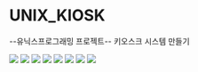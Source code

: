 # UNIX_KIOSK
--유닉스프로그래밍 프로젝트-- 키오스크 시스템 만들기

<img src="https://user-images.githubusercontent.com/62383521/224534357-55e8503e-1121-4823-86fc-c2cf47fe082d.png"/>
<img src="https://user-images.githubusercontent.com/62383521/224534389-a05ff39d-6d5a-4a51-b75e-92533d744a8e.png"/>
<img src="https://user-images.githubusercontent.com/62383521/224534434-68f79d37-5e16-4e63-a460-e1d1e1e7b327.png"/>
<img src="https://user-images.githubusercontent.com/62383521/224534464-9438f5f2-57ad-419d-b97f-46c467679aff.png"/>
<img src="https://user-images.githubusercontent.com/62383521/224534483-13fd9f3a-8617-40d9-8302-6637cbe01f49.png"/>
<img src="https://user-images.githubusercontent.com/62383521/224534510-ccf4e20d-f9f5-403e-b660-a3653ad51444.png"/>
<img src="https://user-images.githubusercontent.com/62383521/224534539-f186db42-8391-461b-b46b-4ac7cb7d6ff6.png"/>
<img src="https://user-images.githubusercontent.com/62383521/224534559-7cf84dc8-f6d9-40f6-bed6-2d5130242658.png"/>
